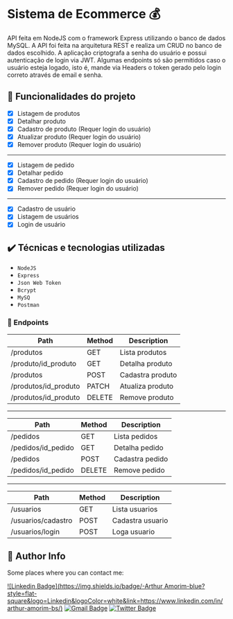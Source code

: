 # Sistema de Ecommerce 💰
API feita em NodeJS com o framework Express utilizando o banco de dados MySQL. 
A API foi feita na arquitetura REST e realiza um CRUD no banco de dados escolhido.
A aplicação criptografa a senha do usuário e possui autenticação de login via JWT. 
Algumas endpoints só são permitidos caso o usuário esteja logado, isto é, mande via Headers o token gerado pelo login correto através de email e senha.

## 🔨 Funcionalidades do projeto

 - [x] Listagem de produtos 
 - [x] Detalhar produto
 - [x] Cadastro de produto (Requer login do usuário)
 - [x] Atualizar produto (Requer login do usuário)
 - [x] Remover produto (Requer login do usuário)
------------------------------------------------------------------
 - [x] Listagem de pedido
 - [x] Detalhar pedido 
 - [x] Cadastro de pedido (Requer login do usuário)
 - [x] Remover pedido (Requer login do usuário)
------------------------------------------------------------------
 - [x] Cadastro de usuário
 - [x] Listagem de usuários
 - [x] Login de usuário

## ✔️ Técnicas e tecnologias utilizadas

 - ``NodeJS``
 - ``Express``
 - ``Json Web Token``
 - ``Bcrypt``
 - ``MySQ``
 - ``Postman``
 
 ### 🎯 Endpoints

 Path | Method | Description
 ---|---|---
 /produtos           | GET    | Lista produtos
 /produto/id_produto         | GET    | Detalha produto
 /produtos           | POST   | Cadastra produto
 /produtos/id_produto         | PATCH    | Atualiza produto
 /produtos/id_produto        | DELETE | Remove produto
------------------------------------------------------------------
 Path | Method | Description
 ---|---|---
 /pedidos            | GET    | Lista pedidos
 /pedidos/id_pedido     | GET    | Detalha pedido
 /pedidos            | POST   | Cadastra pedido
 /pedidos/id_pedido        | DELETE | Remove pedido
 ------------------------------------------------------------------
 Path | Method | Description
 ---|---|---
 /usuarios        | GET    | Lista usuarios
 /usuarios/cadastro  | POST    | Cadastra usuario
 /usuarios/login  | POST    | Loga usuario
 
 
 ## 🙋 Author Info
 
 Some places where you can contact me:

[![Linkedin Badge](https://img.shields.io/badge/-Arthur Amorim-blue?style=flat-square&logo=Linkedin&logoColor=white&link=https://www.linkedin.com/in/arthur-amorim-bs/)](https://www.linkedin.com/in/arthur-amorim-bs/) 
[![Gmail Badge](https://img.shields.io/badge/-arthur.amorim10@gmail.com-c14438?style=flat-square&logo=Gmail&logoColor=white&link=mailto:arthur.amorim10@gmail.com)](mailto:arthur.amorim10@gmail.com)
[![Twitter Badge](https://img.shields.io/badge/-@arthur_https-1ca0f1?style=flat-square&labelColor=1ca0f1&logo=twitter&logoColor=white&link=https://twitter.com/arthur_https)](https://twitter.com/arthur_https) 

